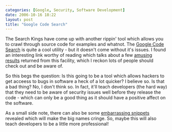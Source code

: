 ```yaml
---
categories: [Google, Security, Software Development]
date: 2006-10-16 18:22
layout: post
title: "Google Code Search"
---
```

The Search Kings have come up with another rippin' tool which allows you to crawl through source code for examples and whatnot. The <a href="http://google.com/codesearch" title="Code Search" target="_blank">Google Code Search</a> is quite a cool utility - but it doesn't come without it's issues. I found an interesting link worthy of reading which talks about a few <a href="http://www.kottke.org/06/10/google-code-search" target="_blank">amusing results</a> returned from this facility, which I reckon lots of people should check out and be aware of.

So this begs the question: Is this going to be a tool which allows hackers to get acceess to bugs in software a heck of a lot quicker? I believe so. Is that a bad thing? No, I don't think so. In fact, it'll teach developers (the hard way) that they need to be aware of security issues well before they release the code - which can only be a good thing as it should have a positive affect on the software.

As a small side note, there can also be some <a href="http://www.theregister.co.uk/posts/code_outrage/" title="Apple in code search profanity outrage" target="_blank">embarrassing snippets</a> revealed which will make the big names cringe. So, maybe this will also teach developers to be a little more professional!
